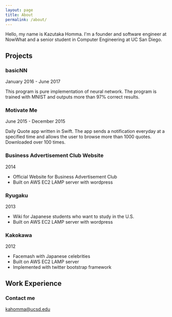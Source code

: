 ```yaml
---
layout: page
title: About
permalink: /about/
---
```


Hello, my name is Kazutaka Homma.
I'm a founder and software engineer at NowWhat and a senior student in Computer Engineering at UC San Diego.

## Projects

### basicNN
January 2016 - June 2017

This program is pure implementation of neural network. The program is trained with MNIST and outputs more than 97% correct results.

### Motivate Me
June 2015 - December 2015 

Daily Quote app written in Swift. The app sends a notification everyday at a specified time and allows the user to browse more than 1000 quotes. Downloaded over 100 times.

### Business Advertisement Club Website
2014
- Official Website for Business Advertisement Club
- Built on AWS EC2 LAMP server with wordpress

### Ryugaku
2013
- Wiki for Japanese students who want to study in the U.S.
- Built on AWS EC2 LAMP server with wordpress

### Kakokawa
2012
- Facemash with Japanese celebrities
- Built on AWS EC2 LAMP server
- Implemented with twitter bootstrap framework

## Work Experience

### Contact me

[kahomma@ucsd.edu](mailto:kahomma@ucsd.edu)
